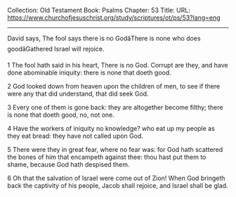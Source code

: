 Collection: Old Testament
Book: Psalms
Chapter: 53
Title: 
URL: https://www.churchofjesuschrist.org/study/scriptures/ot/ps/53?lang=eng

---

David says, The fool says there is no GodâThere is none who does goodâGathered Israel will rejoice.

1 The fool hath said in his heart, There is no God. Corrupt are they, and have done abominable iniquity: there is none that doeth good.

2 God looked down from heaven upon the children of men, to see if there were any that did understand, that did seek God.

3 Every one of them is gone back: they are altogether become filthy; there is none that doeth good, no, not one.

4 Have the workers of iniquity no knowledge? who eat up my people as they eat bread: they have not called upon God.

5 There were they in great fear, where no fear was: for God hath scattered the bones of him that encampeth against thee: thou hast put them to shame, because God hath despised them.

6 Oh that the salvation of Israel were come out of Zion! When God bringeth back the captivity of his people, Jacob shall rejoice, and Israel shall be glad.
